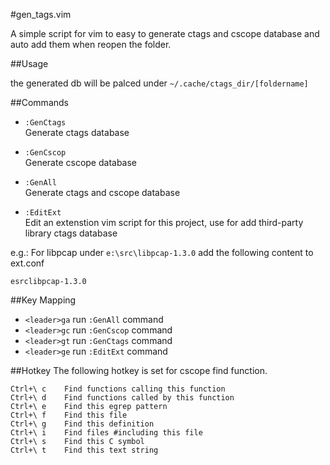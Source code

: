 #gen_tags.vim

A simple script for vim to easy to generate ctags and cscope database and auto add them when reopen the folder.

##Usage

the generated db will be palced under `~/.cache/ctags_dir/[foldername]`

##Commands
* `:GenCtags`<br/>
Generate ctags database

* `:GenCscop`<br/>
Generate cscope database

* `:GenAll`<br/>
Generate ctags and cscope database

* `:EditExt`<br/>
Edit an extenstion vim script for this project, use for add third-party library ctags database

e.g.: For libpcap under `e:\src\libpcap-1.3.0` add the following content to ext.conf

```
esrclibpcap-1.3.0
```

##Key Mapping
* `<leader>ga` run `:GenAll` command
* `<leader>gc` run `:GenCscop` command
* `<leader>gt` run `:GenCtags` command
* `<leader>ge` run `:EditExt` command

##Hotkey
The following hotkey is set for cscope find function.
```
Ctrl+\ c    Find functions calling this function
Ctrl+\ d    Find functions called by this function
Ctrl+\ e    Find this egrep pattern
Ctrl+\ f    Find this file
Ctrl+\ g    Find this definition
Ctrl+\ i    Find files #including this file
Ctrl+\ s    Find this C symbol
Ctrl+\ t    Find this text string
```
